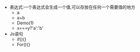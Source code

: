 - 表达式:一个表达式会生成一个值,可以存放在任何一个需要值的地方
  - a
  - a+b
  - Demo(1)
  - x===y?'a':'b'
- Js语句
  - if(){}
  - For(){}